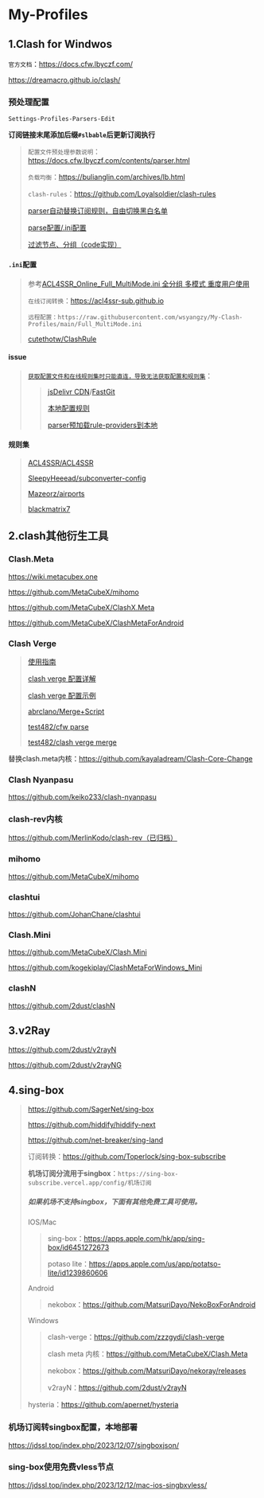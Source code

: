 # My-Profiles

## 1.Clash for Windwos

`官方文档`：https://docs.cfw.lbyczf.com/

https://dreamacro.github.io/clash/

### 预处理配置

`Settings-Profiles-Parsers-Edit`

**订阅链接末尾添加后缀`#slbable`后更新订阅执行**

> `配置文件预处理参数说明`：https://docs.cfw.lbyczf.com/contents/parser.html
>
> `负载均衡`：https://bulianglin.com/archives/lb.html
>
> `clash-rules`：https://github.com/Loyalsoldier/clash-rules
>
> [parser自动替换订阅规则，自由切换黑白名单](https://github.com/Fndroid/clash_for_windows_pkg/issues/2193)
>
> [parse配置/.ini配置](https://github.com/Fndroid/clash_for_windows_pkg/issues/2729)
>
> [过滤节点、分组（code实现）](https://github.com/Fndroid/clash_for_windows_pkg/issues/2579#issuecomment-1567688925)

#### `.ini`配置

> 参考[ACL4SSR_Online_Full_MultiMode.ini 全分组 多模式 重度用户使用](https://raw.githubusercontent.com/ACL4SSR/ACL4SSR/master/Clash/config/ACL4SSR_Online_Full_MultiMode.ini)
>
> `在线订阅转换`：https://acl4ssr-sub.github.io
>
> `远程配置：https://raw.githubusercontent.com/wsyangzy/My-Clash-Profiles/main/Full_MultiMode.ini`
>
> [cutethotw/ClashRule](https://github.com/cutethotw/ClashRule)

#### issue

> [`获取配置文件和在线规则集时只能直连，导致无法获取配置和规则集`](https://github.com/Dreamacro/clash/issues/2775)：
>
> > [jsDelivr CDN](https://github.com/Fndroid/clash_for_windows_pkg/issues/2979#issuecomment-1116196740)/[FastGit](https://github.com/Dreamacro/clash/issues/898#issuecomment-675908855)
> >
> > [本地配置规则](https://github.com/Dreamacro/clash/issues/2775#issuecomment-1595928740)
> >
> > [parser预加载rule-providers到本地](https://github.com/Dreamacro/clash/issues/1385#issuecomment-1583996210)
>

#### 规则集

> [ACL4SSR/ACL4SSR](https://github.com/ACL4SSR/ACL4SSR/tree/master/Clash/config)
>
> [SleepyHeeead/subconverter-config](https://github.com/SleepyHeeead/subconverter-config)
>
> [Mazeorz/airports](https://github.com/Mazeorz/airports)
>
> [blackmatrix7](https://github.com/blackmatrix7/ios_rule_script/tree/master/rule/Clash)

## 2.clash其他衍生工具

### Clash.Meta

https://wiki.metacubex.one

https://github.com/MetaCubeX/mihomo

https://github.com/MetaCubeX/ClashX.Meta

https://github.com/MetaCubeX/ClashMetaForAndroid

### Clash Verge

>[使用指南](https://github.com/zzzgydi/clash-verge/wiki/%E4%BD%BF%E7%94%A8%E6%8C%87%E5%8D%97)
>
>[clash verge 配置详解](https://wiki.metacubex.one/config/proxy-groups/filter/)
>
>[clash verge 配置示例](https://wiki.metacubex.one/example/)
>
>[abrclano/Merge+Script](https://github.com/abrclano/Self-use-Rules/tree/main/Clash.verge)
>
>[test482/cfw parse](https://gist.github.com/test482/3572dbd15b4838a7f999a749104a77ee#file-paser-yaml)
>
>[test482/clash verge merge](https://gist.github.com/test482/62439ebb2fdba846c0e3071d299eae91#file-clash-verge-local-config-yaml)

替换clash.meta内核：https://github.com/kayaladream/Clash-Core-Change

### Clash Nyanpasu

https://github.com/keiko233/clash-nyanpasu

### clash-rev内核

https://github.com/MerlinKodo/clash-rev（已归档）

### mihomo

https://github.com/MetaCubeX/mihomo

### clashtui

https://github.com/JohanChane/clashtui

### Clash.Mini

https://github.com/MetaCubeX/Clash.Mini

https://github.com/kogekiplay/ClashMetaForWindows_Mini

### clashN

https://github.com/2dust/clashN

## 3.v2Ray

https://github.com/2dust/v2rayN

https://github.com/2dust/v2rayNG

## 4.sing-box

> https://github.com/SagerNet/sing-box
>
> https://github.com/hiddify/hiddify-next
>
> https://github.com/net-breaker/sing-land
>
> 订阅转换：https://github.com/Toperlock/sing-box-subscribe
>
> **机场订阅分流用于singbox**：`https://sing-box-subscribe.vercel.app/config/机场订阅`
>
> ##### **如果机场不支持singbox，下面有其他免费工具可使用。**
>
> IOS/Mac
>
> > sing-box：https://apps.apple.com/hk/app/sing-box/id6451272673
> >
> > potaso lite：https://apps.apple.com/us/app/potatso-lite/id1239860606
>
> Android
>
> > nekobox：https://github.com/MatsuriDayo/NekoBoxForAndroid
>
> Windows
>
> > clash-verge：https://github.com/zzzgydi/clash-verge
> >
> > clash meta 内核：https://github.com/MetaCubeX/Clash.Meta
> >
> > nekobox：https://github.com/MatsuriDayo/nekoray/releases
> >
> > v2rayN：https://github.com/2dust/v2rayN
>
> hysteria：https://github.com/apernet/hysteria

### 机场订阅转singbox配置，本地部署

https://jdssl.top/index.php/2023/12/07/singboxjson/

### sing-box使用免费vless节点

https://jdssl.top/index.php/2023/12/12/mac-ios-singbxvless/

